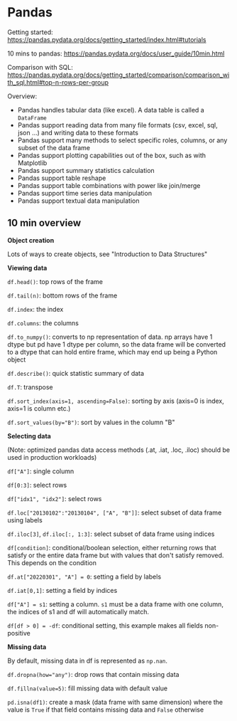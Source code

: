 # Pandas

Getting started: https://pandas.pydata.org/docs/getting_started/index.html#tutorials

10 mins to pandas: https://pandas.pydata.org/docs/user_guide/10min.html

Comparison with SQL: https://pandas.pydata.org/docs/getting_started/comparison/comparison_with_sql.html#top-n-rows-per-group



Overview:

- Pandas handles tabular data (like excel). A data table is called a `DataFrame`
- Pandas support reading data from many file formats (csv, excel, sql, json ...) and writing data to these formats
- Pandas support many methods to select specific roles, columns, or any subset of the data frame
- Pandas support plotting capabilities out of the box, such as with Matplotlib
- Pandas support summary statistics calculation
- Pandas support table reshape
- Pandas support table combinations with power like join/merge
- Pandas support time series data manipulation
- Pandas support textual data manipulation







## 10 min overview

**Object creation**

Lots of ways to create objects, see "Introduction to Data Structures"



**Viewing data**

`df.head()`: top rows of the frame

`df.tail(n)`: bottom rows of the frame

`df.index`: the index

`df.columns`: the columns

`df.to_numpy()`: converts to np representation of data. np arrays have 1 dtype but pd have 1 dtype per column, so the data frame will be converted to a dtype that can hold entire frame, which may end up being a Python object

`df.describe()`: quick statistic summary of data

`df.T`: transpose

`df.sort_index(axis=1, ascending=False)`: sorting by axis (axis=0 is index, axis=1 is column etc.)

`df.sort_values(by="B")`: sort by values in the column "B"



**Selecting data**

(Note: optimized pandas data access methods (.at, .iat, .loc, .iloc) should be used in production workloads)

`df["A"]`: single column

`df[0:3]`: select rows

`df["idx1", "idx2"]`: select rows

`df.loc["20130102":"20130104", ["A", "B"]]`: select subset of data frame using labels

`df.iloc[3]`, `df.iloc[:, 1:3]`: select subset of data frame using indices

`df[condition]`: conditional/boolean selection, either returning rows that satisfy or the entire data frame but with values that don't satisfy removed. This depends on the condition

`df.at["20220301", "A"] = 0`: setting a field by labels

`df.iat[0,1]`: setting a field by indices

`df["A"] = s1`: setting a column. `s1` must be a data frame with one column, the indices of s1 and df will automatically match.

`df[df > 0] = -df`: conditional setting, this example makes all fields non-positive



**Missing data**

By default, missing data in df is represented as `np.nan`.

`df.dropna(how="any")`: drop rows that contain missing data

`df.fillna(value=5)`: fill missing data with default value

`pd.isna(df1)`: create a mask (data frame with same dimension) where the value is `True` if that field contains missing data and `False` otherwise












